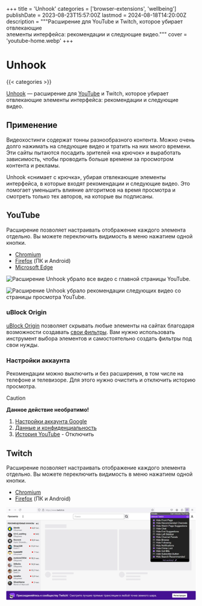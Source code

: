 +++
title = 'Unhook'
categories = ['browser-extensions', 'wellbeing']
publishDate = 2023-08-23T15:57:00Z
lastmod = 2024-08-18T14:20:00Z
description = """Расширение для YouTube и Twitch, которое убирает отвлекающие \
элементы интерфейса: рекомендации и следующие видео."""
cover = 'youtube-home.webp'
+++

# Unhook
{{< categories >}}

[Unhook] — расширение для [YouTube] и Twitch, которое убирает отвлекающие элементы
интерфейса: рекомендации и следующие видео.

[Unhook]: https://unhook.app
[YouTube]: /wiki/youtube

## Применение

Видеохостинги содержат тонны разнообразного контента. Можно очень долго
нажимать на следующие видео и тратить на них много времени. Эти сайты пытаются
посадить зрителей «на крючок» и выработать зависимость, чтобы проводить больше
времени за просмотром контента и рекламы.

Unhook «снимает с крючка», убирая отвлекающие элементы интерфейса, в которые
входят рекомендации и следующие видео. Это помогает уменьшить влияние алгоритмов
на время просмотра и смотреть только тех авторов, на которые вы подписаны.

## YouTube

Расширение позволяет настраивать отображение каждого элемента отдельно. Вы
можете переключить видимость в меню нажатием одной кнопки.

- [Chromium](https://chromewebstore.google.com/detail/khncfooichmfjbepaaaebmommgaepoid)
- [Firefox](https://addons.mozilla.org/firefox/addon/youtube-recommended-videos)
(ПК и Android)
- [Microsoft Edge](https://microsoftedge.microsoft.com/addons/detail/hebpjnnclppdnfghdnmhgdljmjpfhggk)

![Расширение Unhook убрало все видео с главной страницы
YouTube.](youtube-home.webp)

![Расширение Unhook убрало рекомендации следующих видео со страницы просмотра
YouTube.](youtube-video.webp)

### uBlock Origin

[uBlock Origin](/wiki/ublock-origin) позволяет скрывать любые элементы на
сайтах благодаря возможности создавать
[свои фильтры](/wiki/ublock-origin#свои-фильтры). Вам нужно использовать
инструмент выбора элементов и самостоятельно создать фильтры под свои нужды.

### Настройки аккаунта

Рекомендации можно выключить и без расширения, в том числе на телефоне и
телевизоре. Для этого нужно очистить и отключить историю просмотра.

> [!caution]
> **Данное действие необратимо!**
>
> 1. [Настройки аккаунта Google](https://myaccount.google.com)
> 2. [Данные и конфиденциальность](https://myaccount.google.com/data-and-privacy)
> 3. [История YouTube](https://myactivity.google.com/activitycontrols?settings=youtube) - Отключить

## Twitch

Расширение позволяет настраивать отображение каждого элемента отдельно. Вы
можете переключить видимость в меню нажатием одной кнопки.

- [Chromium](https://chromewebstore.google.com/detail/kgoadafofbfjlfofcogilchhnabiffnh)
- [Firefox](https://addons.mozilla.org/firefox/addon/remove-twitch-recommendations)
(ПК и Android)

![Расширение Unhook убрало все трансляции с главной страницы Twitch](twitch.webp)
